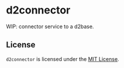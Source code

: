 # d2connector

WIP: connector service to a d2base.

## License
`d2connector` is licensed under the [MIT License](https://github.com/alexkval/d2connector/blob/master/LICENSE).
